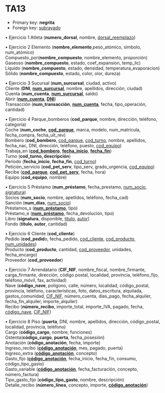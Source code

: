 # TA13

-	Primary key: <b>negrita</b>
-	Foreign key: <u>subrayado</u>

•	Ejercicio 1
Atleta (<b>numero_dorsal</b>, nombre, <u>dorsal_reemplazo</u>)

•	Ejercicio 2
Elemento (<b>nombre_elemento</b>¸peso_atómico, símbolo, num_atómico)<br/>
Compuesto_por(<b>nombre_compuesto</b>, nombre_elemento, proporción)<br/>
Gaseoso (<b>nombre_compuesto</b>, estado, coef_expansion, temp_lic)<br/>
Líquido (<b>nombre_compuesto</b>, estado, densidad, temperatura_evaporacion)<br/>
Sólido (<b>nombre_compuesto</b>, estado, color, olor, dureza)<br/>

•	Ejercicio 3
Sucursal (<b>num_surcursal</b>, ciudad, activo)<br/>
Cliente (<b>DNI</b>, <b><u>num_surcursal</u></b>, nombre, apellidos, dirección, ciudad)<br/>
Cuenta (<b>num_cuenta</b>, <b><u>num_surcursal</u></b>, saldo)<br/>
Abrir (<b><u>num_cuenta</u></b>, <b><u>DNI</u></b>)<br/>
Transacción (<b>num_transacción</b>, <b><u>num_cuenta</u></b>, fecha, tipo_operación, cantidad)<br/>

•	Ejercicio 4
Parque_bomberos (<b>cod_parque</b>, nombre, dirección, teléfono, categoría)<br/>
Coche (<b>num_coche</b>, <b><u>cod_parque</u></b>, marca, modelo, num_matrícula, fecha_compra, fecha_ult_rev)<br/>
Bombero (<b>cod_bombero</b>, <u>cod_parque</u>, <u>cod_turno</u>, nombre, apellidos, fecha_nac, DNI, dirección, teléfono, puesto, <u>cod_equipo</u>)<br/>
Trabaja_en (<b><u>cod_bombero</u></b>, <b><u>fecha_inicio</u></b>, <b><u>fecha_fin</u></b>)<br/>
Turno (<b>cod_turno, descripción</b>)<br/>
Período (<b>fecha_inicio</b>, <b>fecha_fin</b>, <u>cod_turno</u>)<br/>
Petición_servicio (<b>cod_pet_serv</b>, tipo_serv, grado_urgencia, <u>cod_equipo</u>)<br/>
Recibe (<b><u>cod_parque</u></b>, <b><u>cod_pet_serv</u></b>, fecha, hora)<br/>
Equipo (<b>cod_equipo</b>, nombre)<br/>

•	Ejercicio 5
Préstamo (<b>num_préstamo</b>, fecha_prestamo, <u>num_socio</u>, <u>signatura</u>)<br/>
Socios (<b>num_socio</b>, nombre, apellidos, teléfono, fecha_cad)<br/>
Sanción (<b>num_días</b>, <u>num_socio</u>)<br/>
Préstamos_s (<b><u>num_préstamo</u></b>, tipo)<br/>
Préstamo_e (<b><u>num_préstamo</u></b>, fecha_devolución, tipo)<br/>
Libro (<b>signatura</b>, disponible, <u>titulo</u>, <u>autor</u>)<br/>
Fondo (<b>titulo</b>, <b>autor</b>, cantidad)	<br/>

•	Ejercicio 6 
Cliente (<b>cod_cliente</b>)<br/>
Pedido (<b>cod_pedid</b>o, fecha_pedido, <u>cod_cliente</u>, <u>cod_producto, num_unidades</u>)<br/>
Producto (<b>cod_producto</b>, cantidad, <u>cod_proveedor</u>, unidades, fecha_encargo)<br/>
Proveedor (<b>cod_proveedor</b>)<br/>

•	Ejercicio 7
Arrendatario (<b>CIF_NIF</b>, nombre_fiscal, nombre_firmante, carga_firmante, dirección, código postal, localidad, provincia, teléfono_fijo, teléfono_móvil, fax, actividad)<br/>
Nave (<b>código_nave</b>, polígono, calle, número, localidad, código_postal, provincia, teléfono, características, foto, datos_escritura, alquilada, gastos_comunidad, <u>CIF_NIF</u>, número_cuenta, días_pago, fecha_alquiler, fecha_fin_alquiler, importe_alquiler)<br/>
Recibo (<b>número_recibo</b>, importe_total, importe_IVA, pagado, fecha, <u>código_nave</u>, <u>CIF_NIF</u>)<br/>

•	Ejercicio 8
Piso (<b>puerta</b>, DNI, nombre, apellidos, dirección, código_postal, localidad, provincia, teléfono)<br/>
Cargo (<b>código_cargo</b>, nombre, funciones)<br/>
Ostenta(<b>código_cargo</b>, <b>puerta</b>, fecha_posesión)<br/>
Anotación (<b>código_anotación</b>, fecha, importe)<br/>
Ingreso_recibo (<b><u>código_anotación</u></b>, mes, pagado, puerta)<br/>
Ingreso_extra (<b><u>código_anotación</u></b>, concepto)<br/>
Gasto_fijo (<b><u>código_anotación</u></b>, fecha_inicio, fecha_fin, consumo, código_tipo_gasto)<br/>
Gasto_variable (<b><u>código_anotación</u></b>, fecha_facturación, concepto, número_factura)<br/>
Tipo_gasto_fijo (<b>código_tipo_gasto</b>, nombre, descripción)<br/>
Detalle_recibo (<b>número_línea</b>, concepto, importe, <b><u>código_anotación</u></b>)<br/>
